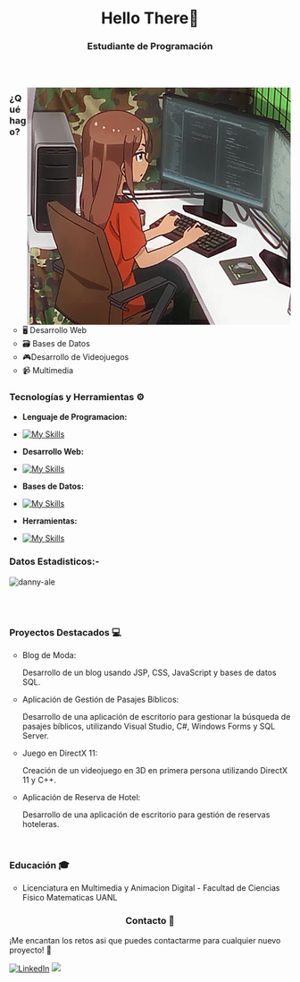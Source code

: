 <h1 align="center">Hello There👋 </h1>

<h3 align="center">Estudiante de Programación</h3>


<br>
<br>
<p><img align="right" src="https://github.com/danny-ale/danny-ale/blob/main/Gif1.gif" alt="imagen" /></p>

<h3>¿Qué hago?</h3>
<ul  type="circle">
  <li>🖥️ Desarrollo Web</li>
   <li>🗃️ Bases de Datos</li>
    <li> 🎮Desarrollo de Videojuegos</li>
     <li>📹 Multimedia</li>  
</ul>

<h3>Tecnologías y Herramientas ⚙️</h3>

- **Lenguaje de Programacion:**
- [![My Skills](https://skillicons.dev/icons?i=cpp,cs,js,java,py,r&perline=3)](https://skillicons.dev)

- **Desarrollo Web:**
- [![My Skills](https://skillicons.dev/icons?i=html,css,bootstrap,tailwind,react,spring,vue,jquery&perline=3)](https://skillicons.dev)

- **Bases de Datos:**
- [![My Skills](https://skillicons.dev/icons?i=mysql,cassandra&perline=2)](https://skillicons.dev)

- **Herramientas:**
- [![My Skills](https://skillicons.dev/icons?i=vscode,visualstudio,figma,postman,unity,ps,pr&perline=3)](https://skillicons.dev)


<h3>Datos Estadisticos:-</h3>
<p><img align="center"
    src="https://github-readme-stats.vercel.app/api/top-langs?username=danny-ale&show_icons=true&locale=en&bg_color=0d1117&text_color=ffffff&layout=compact"
    alt="danny-ale" 
    bg_color=#808080/></p>
<br>

<br>

<h3> Proyectos Destacados 💻</h3>

<ul  type="circle">
  <li>Blog de Moda:<p>Desarrollo de un blog usando JSP, CSS, JavaScript y bases de datos SQL.</p></li>
   <li>Aplicación de Gestión de Pasajes Bíblicos:<p>Desarrollo de una aplicación de escritorio para gestionar la búsqueda de pasajes bíblicos, utilizando Visual Studio, C#, Windows Forms y SQL Server.</p></li>
   <li>Juego en DirectX 11:<p>Creación de un videojuego en 3D en primera persona utilizando DirectX 11 y C++.</p></li>
   <li>Aplicación de Reserva de Hotel:<p>Desarrollo de una aplicación de escritorio para gestión de reservas hoteleras.</p></li>
</ul>
<br>

<h3> Educación 🎓</h3>
<ul  type="circle">
  <li>Licenciatura en Multimedia y Animacion Digital - Facultad de Ciencias Fisico Matematicas UANL</li>
</ul>

<h3 align="center"> Contacto 📩</h3>
<p >¡Me encantan los retos asi que puedes contactarme para cualquier nuevo proyecto! 🤝</p>
<a href="https://www.linkedin.com/in/daniela-perez-91b2b8280/"><img src="https://img.shields.io/badge/Linkedin-0077b5?style=flat&logo=linkedin" alt="LinkedIn" /></a>
<a href="mailto:danyairamperez@gmail.com"><img src="https://img.shields.io/badge/-Gmail-D14836?style=flat&logo=Gmail&logoColor=white"/></a>



